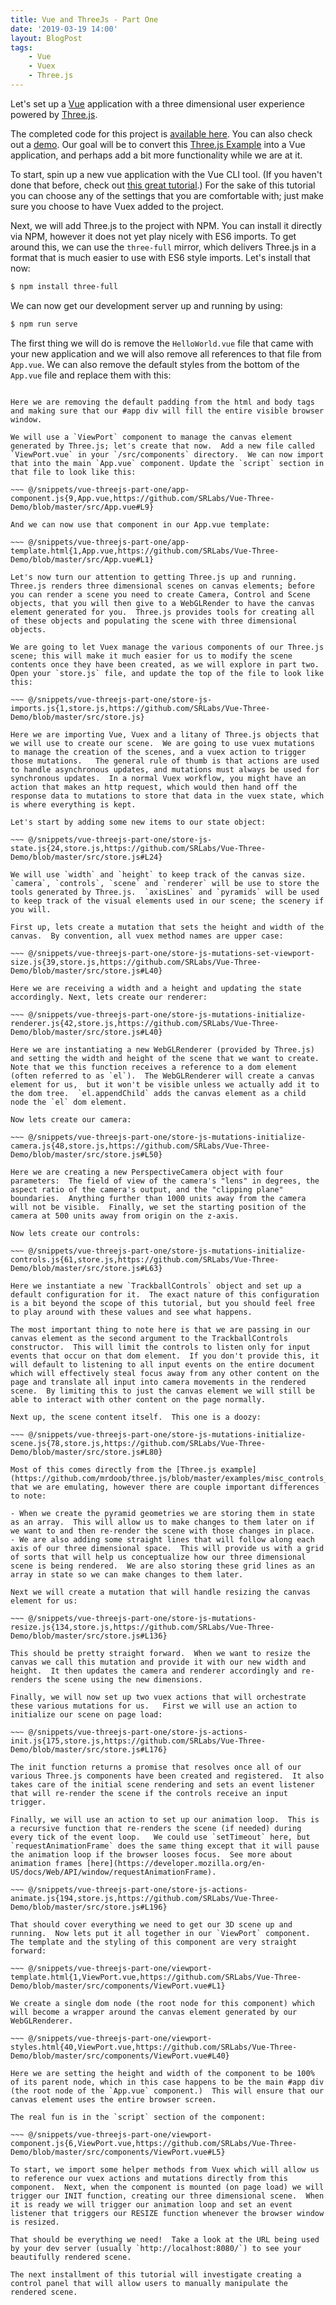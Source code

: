 ```yaml
---
title: Vue and ThreeJs - Part One
date: '2019-03-19 14:00'
layout: BlogPost
tags:
    - Vue
    - Vuex
    - Three.js
---
```


Let's set up a [Vue](https://vuejs.org/) application with a three dimensional user experience powered by [Three.js](https://threejs.org).

<!-- more -->

The completed code for this project is [available here](https://github.com/SRLabs/Vue-Three-Demo).  You can also check out a [demo](https://vuethree.stagerightlabs.com/).  Our goal will be to convert this [Three.js Example](https://threejs.org/examples/?q=controls#misc_controls_trackball) into a Vue application, and perhaps add a bit more functionality while we are at it.

To start, spin up a new vue application with the Vue CLI tool.  (If you haven't done that before, check out [this great tutorial](https://flaviocopes.com/vue-cli/).)  For the sake of this tutorial you can choose any of the settings that you are comfortable with; just make sure you choose to have Vuex added to the project.

Next, we will add Three.js to the project with NPM.  You can install it directly via NPM, however it does not yet play nicely with ES6 imports.  To get around this, we can use the `three-full` mirror, which delivers Three.js in a format that is much easier to use with ES6 style imports.  Let's install that now:

``` sh
$ npm install three-full
```

We can now get our development server up and running by using:

``` sh
$ npm run serve
```

The first thing we will do is remove the `HelloWorld.vue` file that came with your new application and we will also remove all references to that file from `App.vue`.  We can also remove the default styles from the bottom of the `App.vue` file and replace them with this:

~~~ @/snippets/vue-threejs-part-one/container-styles.html{20,App.vue,https://github.com/SRLabs/Vue-Three-Demo/blob/master/src/App.vue#L20}

Here we are removing the default padding from the html and body tags and making sure that our #app div will fill the entire visible browser window.

We will use a `ViewPort` component to manage the canvas element generated by Three.js; let's create that now.  Add a new file called `ViewPort.vue` in your `/src/components` directory.  We can now import that into the main `App.vue` component. Update the `script` section in that file to look like this:

~~~ @/snippets/vue-threejs-part-one/app-component.js{9,App.vue,https://github.com/SRLabs/Vue-Three-Demo/blob/master/src/App.vue#L9}

And we can now use that component in our App.vue template:

~~~ @/snippets/vue-threejs-part-one/app-template.html{1,App.vue,https://github.com/SRLabs/Vue-Three-Demo/blob/master/src/App.vue#L1}

Let's now turn our attention to getting Three.js up and running.  Three.js renders three dimensional scenes on canvas elements; before you can render a scene you need to create Camera, Control and Scene objects, that you will then give to a WebGLRender to have the canvas element generated for you.  Three.js provides tools for creating all of these objects and populating the scene with three dimensional objects.

We are going to let Vuex manage the various components of our Three.js scene; this will make it much easier for us to modify the scene contents once they have been created, as we will explore in part two.  Open your `store.js` file, and update the top of the file to look like this:

~~~ @/snippets/vue-threejs-part-one/store-js-imports.js{1,store.js,https://github.com/SRLabs/Vue-Three-Demo/blob/master/src/store.js}

Here we are importing Vue, Vuex and a litany of Three.js objects that we will use to create our scene.  We are going to use vuex mutations to manage the creation of the scenes, and a vuex action to trigger those mutations.   The general rule of thumb is that actions are used to handle asynchronous updates, and mutations must always be used for synchronous updates.  In a normal Vuex workflow, you might have an action that makes an http request, which would then hand off the response data to mutations to store that data in the vuex state, which is where everything is kept.

Let's start by adding some new items to our state object:

~~~ @/snippets/vue-threejs-part-one/store-js-state.js{24,store.js,https://github.com/SRLabs/Vue-Three-Demo/blob/master/src/store.js#L24}

We will use `width` and `height` to keep track of the canvas size.  `camera`, `controls`, `scene` and `renderer` will be use to store the tools generated by Three.js.  `axisLines` and `pyramids` will be used to keep track of the visual elements used in our scene; the scenery if you will.

First up, lets create a mutation that sets the height and width of the canvas.  By convention, all vuex method names are upper case:

~~~ @/snippets/vue-threejs-part-one/store-js-mutations-set-viewport-size.js{39,store.js,https://github.com/SRLabs/Vue-Three-Demo/blob/master/src/store.js#L40}

Here we are receiving a width and a height and updating the state accordingly. Next, lets create our renderer:

~~~ @/snippets/vue-threejs-part-one/store-js-mutations-initialize-renderer.js{42,store.js,https://github.com/SRLabs/Vue-Three-Demo/blob/master/src/store.js#L40}

Here we are instantiating a new WebGLRenderer (provided by Three.js) and setting the width and height of the scene that we want to create.  Note that we this function receives a reference to a dom element (often referred to as `el`).  The WebGLRenderer will create a canvas element for us,  but it won't be visible unless we actually add it to the dom tree.  `el.appendChild` adds the canvas element as a child node the `el` dom element.

Now lets create our camera:

~~~ @/snippets/vue-threejs-part-one/store-js-mutations-initialize-camera.js{48,store.js,https://github.com/SRLabs/Vue-Three-Demo/blob/master/src/store.js#L50}

Here we are creating a new PerspectiveCamera object with four parameters:  The field of view of the camera's "lens" in degrees, the aspect ratio of the camera's output, and the "clipping plane" boundaries.  Anything further than 1000 units away from the camera will not be visible.  Finally, we set the starting position of the camera at 500 units away from origin on the z-axis.

Now lets create our controls:

~~~ @/snippets/vue-threejs-part-one/store-js-mutations-initialize-controls.js{61,store.js,https://github.com/SRLabs/Vue-Three-Demo/blob/master/src/store.js#L63}

Here we instantiate a new `TrackballControls` object and set up a default configuration for it.  The exact nature of this configuration is a bit beyond the scope of this tutorial, but you should feel free to play around with these values and see what happens.

The most important thing to note here is that we are passing in our canvas element as the second argument to the TrackballControls constructor.  This will limit the controls to listen only for input events that occur on that dom element.  If you don't provide this, it will default to listening to all input events on the entire document which will effectively steal focus away from any other content on the page and translate all input into camera movements in the rendered scene.  By limiting this to just the canvas element we will still be able to interact with other content on the page normally.

Next up, the scene content itself.  This one is a doozy:

~~~ @/snippets/vue-threejs-part-one/store-js-mutations-initialize-scene.js{78,store.js,https://github.com/SRLabs/Vue-Three-Demo/blob/master/src/store.js#L80}

Most of this comes directly from the [Three.js example](https://github.com/mrdoob/three.js/blob/master/examples/misc_controls_trackball.html) that we are emulating, however there are couple important differences to note:

- When we create the pyramid geometries we are storing them in state as an array.  This will allow us to make changes to them later on if we want to and then re-render the scene with those changes in place.
- We are also adding some straight lines that will follow along each axis of our three dimensional space.  This will provide us with a grid of sorts that will help us conceptualize how our three dimensional scene is being rendered.  We are also storing these grid lines as an array in state so we can make changes to them later.

Next we will create a mutation that will handle resizing the canvas element for us:

~~~ @/snippets/vue-threejs-part-one/store-js-mutations-resize.js{134,store.js,https://github.com/SRLabs/Vue-Three-Demo/blob/master/src/store.js#L136}

This should be pretty straight forward.  When we want to resize the canvas we call this mutation and provide it with our new width and height.  It then updates the camera and renderer accordingly and re-renders the scene using the new dimensions.

Finally, we will now set up two vuex actions that will orchestrate these various mutations for us.   First we will use an action to initialize our scene on page load:

~~~ @/snippets/vue-threejs-part-one/store-js-actions-init.js{175,store.js,https://github.com/SRLabs/Vue-Three-Demo/blob/master/src/store.js#L176}

The init function returns a promise that resolves once all of our various Three.js components have been created and registered.  It also takes care of the initial scene rendering and sets an event listener that will re-render the scene if the controls receive an input trigger.

Finally, we will use an action to set up our animation loop.  This is a recursive function that re-renders the scene (if needed) during every tick of the event loop.   We could use `setTimeout` here, but `requestAnimationFrame` does the same thing except that it will pause the animation loop if the browser looses focus.  See more about animation frames [here](https://developer.mozilla.org/en-US/docs/Web/API/window/requestAnimationFrame).

~~~ @/snippets/vue-threejs-part-one/store-js-actions-animate.js{194,store.js,https://github.com/SRLabs/Vue-Three-Demo/blob/master/src/store.js#L196}

That should cover everything we need to get our 3D scene up and running.  Now lets put it all together in our `ViewPort` component.  The template and the styling of this component are very straight forward:

~~~ @/snippets/vue-threejs-part-one/viewport-template.html{1,ViewPort.vue,https://github.com/SRLabs/Vue-Three-Demo/blob/master/src/components/ViewPort.vue#L1}

We create a single dom node (the root node for this component) which will become a wrapper around the canvas element generated by our WebGLRenderer.

~~~ @/snippets/vue-threejs-part-one/viewport-styles.html{40,ViewPort.vue,https://github.com/SRLabs/Vue-Three-Demo/blob/master/src/components/ViewPort.vue#L40}

Here we are setting the height and width of the component to be 100% of its parent node, which in this case happens to be the main #app div (the root node of the `App.vue` component.)  This will ensure that our canvas element uses the entire browser screen.

The real fun is in the `script` section of the component:

~~~ @/snippets/vue-threejs-part-one/viewport-component.js{6,ViewPort.vue,https://github.com/SRLabs/Vue-Three-Demo/blob/master/src/components/ViewPort.vue#L5}

To start, we import some helper methods from Vuex which will allow us to reference our vuex actions and mutations directly from this component.  Next, when the component is mounted (on page load) we will trigger our INIT function, creating our three dimensional scene.  When it is ready we will trigger our animation loop and set an event listener that triggers our RESIZE function whenever the browser window is resized.

That should be everything we need!  Take a look at the URL being used by your dev server (usually `http://localhost:8080/`) to see your beautifully rendered scene.

The next installment of this tutorial will investigate creating a control panel that will allow users to manually manipulate the rendered scene.
